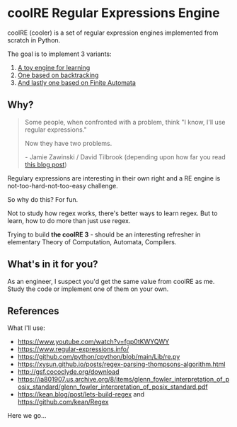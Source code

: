 # coolRE Regular Expressions Engine
coolRE (cooler) is a set of regular expression engines implemented from scratch in Python.

The goal is to implement 3 variants:
1. [A toy engine for learning](https://github.com/shauryashaurya/coolRE/tree/main/toy)
1. [One based on backtracking](https://github.com/shauryashaurya/coolRE/tree/main/backtracking)
1. [And lastly one based on Finite Automata](https://github.com/shauryashaurya/coolRE/tree/main/finite-automata)

## Why?
> Some people, when confronted with a problem, think "I know, I'll use regular expressions."
> 
> Now they have two problems.
>  
>  \- Jamie Zawinski / David Tilbrook (depending upon how far you read [this blog post](http://regex.info/blog/2006-09-15/247))

Regulary expressions are interesting in their own right and a RE engine is not-too-hard-not-too-easy challenge.  

So why do this? For fun. 

Not to study how regex works, there's better ways to learn regex. 
But to learn, how to do more than just use regex.

Trying to build **the coolRE 3** - should be an interesting refresher in elementary Theory of Computation, Automata, Compilers.  


## What's in it for you?
As an engineer, I suspect you'd get the same value from coolRE as me.
Study the code or implement one of them on your own. 


## References
What I'll use:
* https://www.youtube.com/watch?v=fgp0tKWYQWY
* https://www.regular-expressions.info/
* https://github.com/python/cpython/blob/main/Lib/re.py
* https://xysun.github.io/posts/regex-parsing-thompsons-algorithm.html
* http://gsf.cococlyde.org/download
* https://ia801907.us.archive.org/8/items/glenn_fowler_interpretation_of_posix_standard/glenn_fowler_interpretation_of_posix_standard.pdf
* https://kean.blog/post/lets-build-regex and https://github.com/kean/Regex


Here we go...
